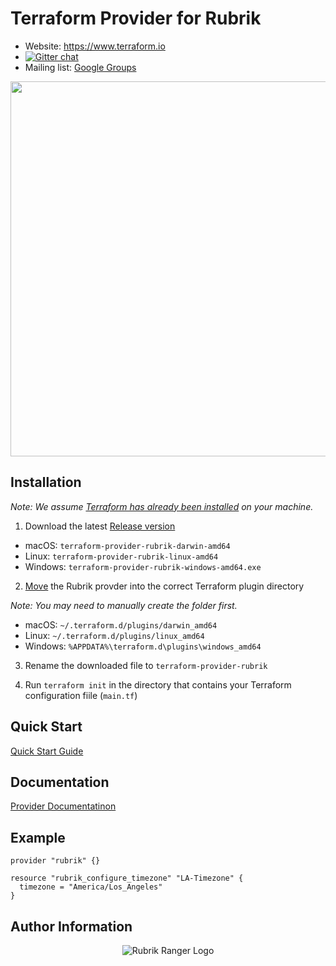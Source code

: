 # Terraform Provider for Rubrik

- Website: https://www.terraform.io
- [![Gitter chat](https://badges.gitter.im/hashicorp-terraform/Lobby.png)](https://gitter.im/hashicorp-terraform/Lobby)
- Mailing list: [Google Groups](http://groups.google.com/group/terraform-tool)

<img src="https://cdn.rawgit.com/hashicorp/terraform-website/master/content/source/assets/images/logo-hashicorp.svg" width="600px">

## Installation

_Note: We assume [Terraform has already been installed](https://learn.hashicorp.com/terraform/getting-started/install.html) on your machine._

1. Download the latest [Release version](https://github.com/rubrikinc/rubrik-provider-for-terraform/releases)

* macOS: `terraform-provider-rubrik-darwin-amd64`
* Linux: `terraform-provider-rubrik-linux-amd64`
* Windows: `terraform-provider-rubrik-windows-amd64.exe`

2. [Move](https://www.terraform.io/docs/configuration/providers.html#third-party-plugins) the Rubrik provder into the correct Terraform plugin directory

_Note: You may need to manually create the folder first._

* macOS: `~/.terraform.d/plugins/darwin_amd64`
* Linux: `~/.terraform.d/plugins/linux_amd64`
* Windows: `%APPDATA%\terraform.d\plugins\windows_amd64`

3. Rename the downloaded file to `terraform-provider-rubrik`

4. Run `terraform init` in the directory that contains your Terraform configuration fiile (`main.tf`)

## Quick Start

[Quick Start Guide](https://github.com/rubrikinc/rubrik-provider-for-terraform/blob/master/docs/quickstart.md)

## Documentation

[Provider Documentatinon](https://rubrik.gitbook.io/terraform-provider-for-rubrik/)

## Example 

```hcl
provider "rubrik" {}

resource "rubrik_configure_timezone" "LA-Timezone" {
  timezone = "America/Los_Angeles"
}
```

## Author Information

<p></p>
<p align="center">
  <img src="https://user-images.githubusercontent.com/8610203/37415009-6f9cf416-2778-11e8-8b56-052a8e41c3c8.png" alt="Rubrik Ranger Logo"/>
</p>
